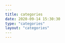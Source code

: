 ```yaml
---
​---
title: categories
date: 2020-09-14 15:30:30
type: "categories"
layout: "categories"
​---
---
```

